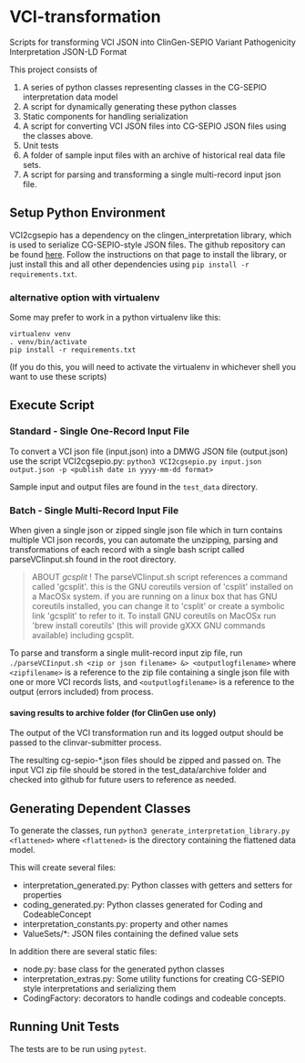 # VCI-transformation
Scripts for transforming VCI JSON into ClinGen-SEPIO Variant Pathogenicity Interpretation JSON-LD Format

This project consists of

1) A series of python classes representing classes in the CG-SEPIO interpretation data model
2) A script for dynamically generating these python classes
3) Static components for handling serialization
4) A script for converting VCI JSON files into CG-SEPIO JSON files using the  classes above.
5) Unit tests
6) A folder of sample input files with an archive of historical real data file sets.
7) A script for parsing and transforming a single multi-record input json file.

## Setup Python Environment
VCI2cgsepio has a dependency on the clingen_interpretation library, which is used to serialize CG-SEPIO-style
JSON files.  The github repository can be found [here](https://github.com/clingen-data-model/interpretation_json).
Follow the instructions on that page to install the library, or just install this and all other dependencies using
`pip install -r requirements.txt`.

### alternative option with virtualenv
Some may prefer to work in a python virtualenv like this:

```
virtualenv venv
. venv/bin/activate
pip install -r requirements.txt
```

(If you do this, you will need to activate the virtualenv in whichever shell you want to use these scripts)

## Execute Script
### Standard - Single One-Record Input File
To convert a VCI json file (input.json) into a DMWG JSON file (output.json) use the script VCI2cgsepio.py:
```python3 VCI2cgsepio.py input.json output.json -p <publish date in yyyy-mm-dd format>```

Sample input and output files are found in the `test_data` directory.

### Batch - Single Multi-Record Input File
When given a single json or zipped single json file which in turn contains multiple VCI json records, you can automate the
unzipping, parsing and transformations of each record with a single bash script called
parseVCIinput.sh found in the root directory.

> ABOUT *gcsplit* !
>  The parseVCIinput.sh script references a command called 'gcsplit'.
>  this is the GNU coreutils version of 'csplit' installed on a MacOSx system.
>  if you are running on a linux box that has GNU coreutils installed, you can change it to 'csplit'
>  or create a symbolic link 'gcsplit' to refer to it.
> To install GNU coreutils on MacOSx run 'brew install coreutils' (this will provide gXXX GNU commands available) including gcsplit.

To parse and transform a single mulit-record input zip file, run
```./parseVCIinput.sh <zip or json filename> &> <outputlogfilename>```
where
```<zipfilename>``` is a reference to the zip file containing a single json file with one or more VCI records lists, and
```<outputlogfilename>``` is a reference to the output (errors included) from process.  

#### saving results to archive folder (for ClinGen use only)
The output of the VCI transformation run and its logged output should be passed to the clinvar-submitter process.

The resulting cg-sepio-*.json files should be zipped and passed on.
The input VCI zip file should be stored in the test_data/archive folder and checked into github for future
users to reference as needed.

## Generating Dependent Classes
To generate the classes, run
```python3 generate_interpretation_library.py <flattened>```
where ```<flattened>``` is the directory containing the flattened data model.  

This will create several files:
  * interpretation_generated.py: Python classes with getters and setters for properties
  * coding_generated.py: Python classes generated for Coding and CodeableConcept
  * interpretation_constants.py: property and other names
  * ValueSets/*: JSON files containing the defined value sets

In addition there are several static files:
  * node.py: base class for the generated python classes
  * interpretation_extras.py: Some utility functions for creating CG-SEPIO style interpretations and serializing them
  * CodingFactory: decorators to handle codings and codeable concepts.

## Running Unit Tests
The tests are to be run using `pytest`.
